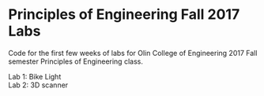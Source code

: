 # Principles of Engineering Fall 2017 Labs

Code for the first few weeks of labs for Olin College of Engineering 2017 Fall semester Principles of Engineering class.

Lab 1: Bike Light </br>
Lab 2: 3D scanner

